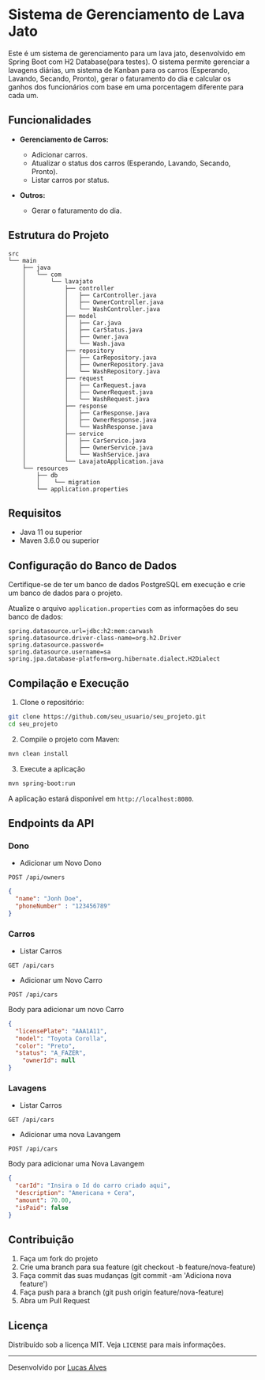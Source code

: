 # Sistema de Gerenciamento de Lava Jato

Este é um sistema de gerenciamento para um lava jato, desenvolvido em Spring Boot com H2 Database(para testes). O sistema permite gerenciar a lavagens diárias, um sistema de Kanban para os carros (Esperando, Lavando, Secando, Pronto), gerar o faturamento do dia e calcular os ganhos dos funcionários com base em uma porcentagem diferente para cada um.

## Funcionalidades

- **Gerenciamento de Carros:**
  - Adicionar carros.
  - Atualizar o status dos carros (Esperando, Lavando, Secando, Pronto).
  - Listar carros por status.

- **Outros:**
  - Gerar o faturamento do dia.

## Estrutura do Projeto

```files
src
└── main
    ├── java
    │   └── com
    │       └── lavajato
    │           ├── controller
    │           │   ├── CarController.java
    │           │   ├── OwnerController.java    
    │           │   └── WashController.java
    │           ├── model
    │           │   ├── Car.java
    │           │   ├── CarStatus.java
    │           │   ├── Owner.java
    │           │   └── Wash.java
    │           ├── repository
    │           │   ├── CarRepository.java
    │           │   ├── OwnerRepository.java
    │           │   └── WashRepository.java
    │           ├── request
    │           │   ├── CarRequest.java
    │           │   ├── OwnerRequest.java
    │           │   └── WashRequest.java
    │           ├── response
    │           │   ├── CarResponse.java
    │           │   ├── OwnerResponse.java
    │           │   └── WashResponse.java
    │           ├── service
    │           │   ├── CarService.java
    │           │   ├── OwnerService.java
    │           │   └── WashService.java
    │           └── LavajatoApplication.java
    └── resources
        ├── db
        │    └── migration
        └── application.properties
```

## Requisitos

- Java 11 ou superior
- Maven 3.6.0 ou superior

## Configuração do Banco de Dados

Certifique-se de ter um banco de dados PostgreSQL em execução e crie um banco de dados para o projeto.

Atualize o arquivo `application.properties` com as informações do seu banco de dados:

```properties
spring.datasource.url=jdbc:h2:mem:carwash
spring.datasource.driver-class-name=org.h2.Driver
spring.datasource.password=
spring.datasource.username=sa
spring.jpa.database-platform=org.hibernate.dialect.H2Dialect
```

## Compilação e Execução
1. Clone o repositório:
```sh
git clone https://github.com/seu_usuario/seu_projeto.git
cd seu_projeto
```
2. Compile o projeto com Maven:
```sh
mvn clean install
```
3. Execute a aplicação
```sh
mvn spring-boot:run
```
A aplicação estará disponível em `http://localhost:8080`.

## Endpoints da API

### Dono
- Adicionar um Novo Dono
```http
POST /api/owners
```
```JSON
{
  "name": "Jonh Doe",
  "phoneNumber" : "123456789"
}
```

### Carros
- Listar Carros
```http
GET /api/cars
```

- Adicionar um Novo Carro
```http
POST /api/cars
```
Body para adicionar um novo Carro
```JSON 
{
  "licensePlate": "AAA1A11",
  "model": "Toyota Corolla",
  "color": "Preto",
  "status": "A_FAZER",
	"ownerId": null
}
```

### Lavagens
- Listar Carros
```http
GET /api/cars
```

- Adicionar uma nova Lavangem
```http
POST /api/cars
```
Body para adicionar uma Nova Lavangem
```JSON 
{
  "carId": "Insira o Id do carro criado aqui",
  "description": "Americana + Cera",
  "amount": 70.00,
  "isPaid": false
}
```


## Contribuição
1. Faça um fork do projeto
2. Crie uma branch para sua feature (git checkout -b feature/nova-feature)
3. Faça commit das suas mudanças (git commit -am 'Adiciona nova feature')
4. Faça push para a branch (git push origin feature/nova-feature)
5. Abra um Pull Request

## Licença
Distribuído sob a licença MIT. Veja `LICENSE` para mais informações.

---
Desenvolvido por [Lucas Alves](https://github.com/lucasgpalves)
